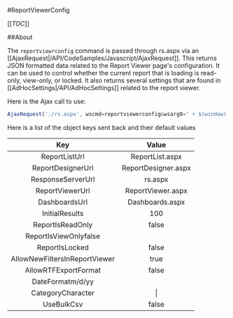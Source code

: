 #ReportViewerConfig

[[_TOC_]]

##About

The ``reportviewrconfig`` command is passed through rs.aspx via an [[AjaxRequest|/API/CodeSamples/Javascript/AjaxRequest]]. This returns JSON formatted data related to the Report Viewer page's configuration. It can be used to control whether the current report that is loading is read-only, view-only, or locked. It also returns several settings that are found in [[AdHocSettings|/API/AdHocSettings]] related to the report viewer.

Here is the Ajax call to use:

```javascript
AjaxRequest('./rs.aspx', wscmd=reportviewerconfig&wsarg0=' + $(window).width() + '&wsarg1=' + $(window).height(), GotReportViewerConfig, null, 'reportviewerconfig');
```

Here is a list of the object keys sent back and their default values

|Key|Value|
|:-:|:---:|
|ReportListUrl|ReportList.aspx|
|ReportDesignerUrl|ReportDesigner.aspx|		
|ResponseServerUrl|rs.aspx|
|ReportViewerUrl|ReportViewer.aspx|
|DashboardsUrl|Dashboards.aspx|		
|InitialResults|100|
|ReportIsReadOnly|false|
|ReportIsViewOnlyfalse|
|ReportIsLocked|false|
|AllowNewFiltersInReportViewer|true|
|AllowRTFExportFormat|false|
|DateFormatm/d/yy|
|CategoryCharacter|\\|
|UseBulkCsv|false|
